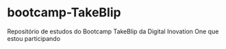 # bootcamp-TakeBlip
Repositório de estudos do Bootcamp TakeBlip da Digital Inovation One que estou participando 
